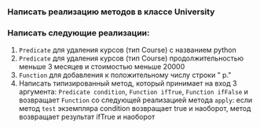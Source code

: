 ### Написать реализацию методов в классе University

### Написать следующие реализации:

1. `Predicate` для удаления курсов (тип Course) с названием python
2. `Predicate` для удаления курсов (тип Course) продолжительностью меньше 3 месяцев и стоимостью меньше 20000
3. `Function` для добавления к положительному числу строки " p."
4. Написать типизированный метод, который принимает на вход 3
   аргумента: `Predicate condition`, `Function ifTrue`, `Function ifFalse` и
   возвращает `Function` со следующей реализацией метода `apply`: если метод `test` экземпляра condition возвращает true
   и наоборот, метод возвращает результат ifTrue и наоборот